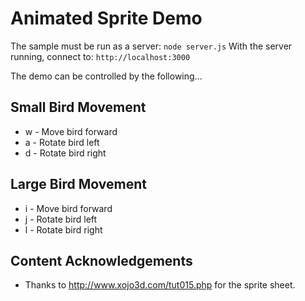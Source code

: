 # Animated Sprite Demo
The sample must be run as a server: `node server.js`
With the server running, connect to: `http://localhost:3000`

The demo can be controlled by the following...

## Small Bird Movement
* w - Move bird forward
* a - Rotate bird left
* d - Rotate bird right

## Large Bird Movement
* i - Move bird forward
* j - Rotate bird left
* l - Rotate bird right

## Content Acknowledgements

* Thanks to http://www.xojo3d.com/tut015.php for the sprite sheet.
